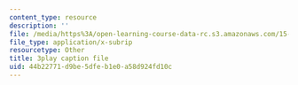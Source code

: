 ```yaml
---
content_type: resource
description: ''
file: /media/https%3A/open-learning-course-data-rc.s3.amazonaws.com/15-960-new-executive-thinking-social-impact-technology-projects-fall-2017-spring-2018/44b22771d9be5dfeb1e0a58d924fd10c_HaySEpWEsdU.vtt
file_type: application/x-subrip
resourcetype: Other
title: 3play caption file
uid: 44b22771-d9be-5dfe-b1e0-a58d924fd10c
---
```

